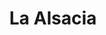---
title: La Alsacia
nombre_comunidad: La Alsacia
municipio: Buenos Aires
departamento: Cauca
descripcion: Compuesto por diez comunidades
num_personas: 4000
num_familias: 2010
min_distancia_casco_urbano: ''
km_distancia_casco_urbano: ''
vias_acceso: >-
  Se identifica vía terciaria y vía fluvial que permite comunicación con Calima
  El Darién y el Chocó

  La gente se moviliza en bus escalera,

  servicio privado a través de Jeep,

  mototaxi
infraestructura_comunitaria: Instituciones educativas (IE),Centros de convivencia,Puestos de Salud
notas_infraestructura_comunitaria:
  - ''
liderazgo_comunidad:
  - Se observa una gran asociactividad y muchos procesos juveniles
  - ''
inclusion_diversidad_genero: ''
comentarios_conectividad: ''
punto_SOLE: Institución educativa
comentarios_punto_SOLE:
  - La Sala de Internet de la IE es Punto vive digital
  - ' La JAC es la responsable de ella'
  - ' Parece que no funciona el internet'
  - ' Se puede contratar con Claro'
  - ''
ppales_actividades_economicas_vocacion_productiva:
  - Agroforestal
  - Minería
  - Agricultura
  - Reforestación
comentarios_ppales_actividades_economicas_vocacion_productiva:
  - Agricultura (Cacao
  - ' Papachina'
  - >2-
     Arroz y Caña).
    Reforestación (Proyecto REDD+ para la conservación del bosque y Bonos de
    Carbono).
comunidad_sostenible_uso_suelo: ''
org_con_proyeccion:
  - ''
servicios_publicos_comunidades_focalizadas:
  - Energía-Buenos Aires
  - Acueducto-Buenos Aires
comunidades_focalizadas_educacion_infraestructura_educativa:
  - ''
comunidades_focalizadas_practicas_organizativas:
  - Consejo Comunitario
  - Asociación
  - SERVICUENCA
  - CALIMA VERDE
  - Asociación de Cacaoteros
  - Asociación municipal
  - Asociación municipal
conectividad_minima: ''
iniciativas_priorizadas:
  - Café
org_focalizada:
  - Acobra
  - Asociación de mujeres por un mejor vivir
  - Consejo Comunitario
riesgo: ''
otros_programas_USAID:
  - ''
alianzas_colaboradores_1:
  - ''
alianzas_colaboradores_2:
  - ''
actividades_ocio:
  - ''
medios_comunicacion_narrativas_locales:
  - ''
num_visitas_realizadas: 18
num_diagnosticos_rurales_participativos_realizados: 1
infraestructura_salud_atencion_psicosocial:
  - ''
notas_infraestructura_salud_atencion_psicosocial: ''
num_visitas_predio: 0
url: /comunidad-focaliza/la-alsacia
layout: comunidad

---